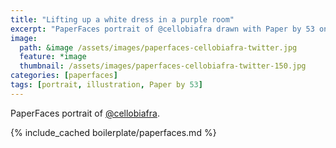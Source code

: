 ```yaml
---
title: "Lifting up a white dress in a purple room"
excerpt: "PaperFaces portrait of @cellobiafra drawn with Paper by 53 on an iPad."
image: 
  path: &image /assets/images/paperfaces-cellobiafra-twitter.jpg 
  feature: *image
  thumbnail: /assets/images/paperfaces-cellobiafra-twitter-150.jpg
categories: [paperfaces]
tags: [portrait, illustration, Paper by 53]
---
```


PaperFaces portrait of [@cellobiafra](https://twitter.com/cellobiafra).

{% include_cached boilerplate/paperfaces.md %}
